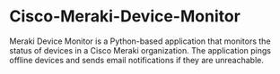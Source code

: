 # Cisco-Meraki-Device-Monitor
Meraki Device Monitor is a Python-based application that monitors the status of devices in a Cisco Meraki organization. The application pings offline devices and sends email notifications if they are unreachable.
